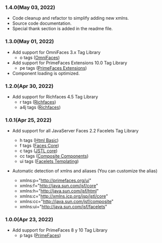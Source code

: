 ### 1.4.0(May 03, 2022)
* Code cleanup and refactor to simplify adding new xmlns.
* Source code documentation.
* Special thank section is added in the readme file.

### 1.3.0(May 01, 2022)
* Add support for OmniFaces 3.x Tag Library
    *  o tags ([OmniFaces](http://omnifaces.org/ui))
* Add support for PrimeFaces Extensions 10.0 Tag Library
    *  pe tags ([PrimeFaces Extensions](http://primefaces.org/ui/extensions))    
* Component loading is optimized.


### 1.2.0(Apr 30, 2022)
* Add support for Richfaces 4.5 Tag Library
    *  r tags ([Richfaces](https://richfaces.jboss.org/docs))
    *  a4j tags ([Richfaces](https://richfaces.jboss.org/docs))

### 1.0.1(Apr 25, 2022)
* Add support for all JavaServer Faces 2.2 Facelets Tag Library
    *  h tags ([Html Basic](https://docs.oracle.com/javaee/7/javaserver-faces-2-2/vdldocs-facelets/h/tld-frame.html))
    *  f tags ([Faces Core](https://docs.oracle.com/javaee/7/javaserver-faces-2-2/vdldocs-facelets/f/tld-frame.html))
    *  c tags ([JSTL core](https://docs.oracle.com/javaee/7/javaserver-faces-2-2/vdldocs-facelets/c/tld-frame.html))
    *  cc tags ([Composite Components](https://docs.oracle.com/javaee/7/javaserver-faces-2-2/vdldocs-facelets/cc/tld-frame.html))
    *  ui tags ([Facelets Templating](https://docs.oracle.com/javaee/7/javaserver-faces-2-2/vdldocs-facelets/ui/tld-frame.html))

* Automatic detection of xmlns and aliases (You can customize the alias)
    * xmlns:p="http://primefaces.org/ui"
    * xmlns:f="http://java.sun.com/jsf/core"
    * xmlns:h="http://java.sun.com/jsf/html"
    * xmlns:c="http://xmlns.jcp.org/jsp/jstl/core"
    * xmlns:cc="http://java.sun.com/jsf/composite"
    * xmlns:ui="http://java.sun.com/jsf/facelets"

### 1.0.0(Apr 23, 2022)
* Add support for PrimeFaces 8 y 10 Tag Library
    *  p tags ([PrimeFaces](http://primefaces.org/ui))
